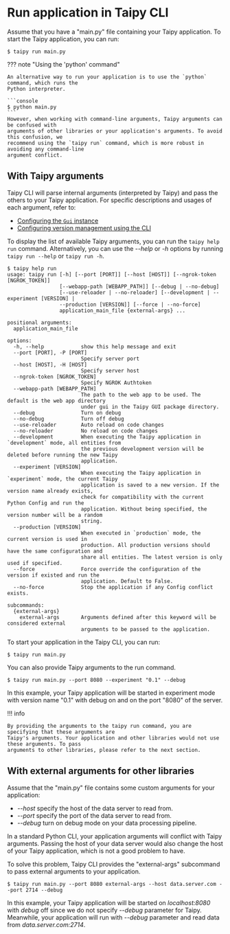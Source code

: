 # Run application in Taipy CLI

Assume that you have a "main.py" file containing your Taipy application.
To start the Taipy application, you can run:

```console
$ taipy run main.py
```

??? note "Using the 'python' command"

    An alternative way to run your application is to use the `python` command, which runs the
    Python interpreter.

    ```console
    $ python main.py
    ```
    However, when working with command-line arguments, Taipy arguments can be confused with
    arguments of other libraries or your application's arguments. To avoid this confusion, we
    recommend using the `taipy run` command, which is more robust in avoiding any command-line
    argument conflict.

## With Taipy arguments

Taipy CLI will parse internal arguments (interpreted by Taipy) and pass the others to your Taipy
application. For specific descriptions and usages of each argument, refer to:

- [Configuring the `Gui` instance](../../advanced_features/configuration/gui-config.md#configuring-the-gui-instance)
- [Configuring version management using the CLI](../../advanced_features/versioning/index.md#usage)

To display the list of available Taipy arguments, you can run the `taipy help run` command.
Alternatively, you can use the *--help* or *-h* options by running `taipy run --help` or
`taipy run -h`.

```console
$ taipy help run
usage: taipy run [-h] [--port [PORT]] [--host [HOST]] [--ngrok-token [NGROK_TOKEN]]
                 [--webapp-path [WEBAPP_PATH]] [--debug | --no-debug]
                 [--use-reloader | --no-reloader] [--development | --experiment [VERSION] |
                 --production [VERSION]] [--force | --no-force]
                 application_main_file {external-args} ...

positional arguments:
  application_main_file

options:
  -h, --help            show this help message and exit
  --port [PORT], -P [PORT]
                        Specify server port
  --host [HOST], -H [HOST]
                        Specify server host
  --ngrok-token [NGROK_TOKEN]
                        Specify NGROK Authtoken
  --webapp-path [WEBAPP_PATH]
                        The path to the web app to be used. The default is the web app directory
                        under gui in the Taipy GUI package directory.
  --debug               Turn on debug
  --no-debug            Turn off debug
  --use-reloader        Auto reload on code changes
  --no-reloader         No reload on code changes
  --development         When executing the Taipy application in `development` mode, all entities from
                        the previous development version will be deleted before running the new Taipy
                        application.
  --experiment [VERSION]
                        When executing the Taipy application in `experiment` mode, the current Taipy
                        application is saved to a new version. If the version name already exists,
                        check for compatibility with the current Python Config and run the
                        application. Without being specified, the version number will be a random
                        string.
  --production [VERSION]
                        When executed in `production` mode, the current version is used in
                        production. All production versions should have the same configuration and
                        share all entities. The latest version is only used if specified.
  --force               Force override the configuration of the version if existed and run the
                        application. Default to False.
  --no-force            Stop the application if any Config conflict exists.

subcommands:
  {external-args}
    external-args       Arguments defined after this keyword will be considered external
                        arguments to be passed to the application.
```

To start your application in the Taipy CLI, you can run:

```console
$ taipy run main.py
```

You can also provide Taipy arguments to the run command.

```console
$ taipy run main.py --port 8080 --experiment "0.1" --debug
```

In this example, your Taipy application will be started in experiment mode with version name "0.1"
with debug on and on the port "8080" of the server.

!!! info

    By providing the arguments to the taipy run command, you are specifying that these arguments are
    Taipy's arguments. Your application and other libraries would not use these arguments. To pass
    arguments to other libraries, please refer to the next section.

## With external arguments for other libraries

Assume that the "main.py" file contains some custom arguments for your application:

- *--host* specify the host of the data server to read from.
- *--port* specify the port of the data server to read from.
- *--debug* turn on debug mode on your data processing pipeline.

In a standard Python CLI, your application arguments will conflict with Taipy arguments.
Passing the host of your data server would also change the host of your Taipy application, which
is not a good problem to have.

To solve this problem, Taipy CLI provides the "external-args" subcommand to pass external arguments
to your application.

```console
$ taipy run main.py --port 8080 external-args --host data.server.com --port 2714 --debug
```

In this example, your Taipy application will be started on *localhost:8080* with *debug* off
since we do not specify *--debug* parameter for Taipy. Meanwhile, your application will run with
*--debug* parameter and read data from *data.server.com:2714*.

